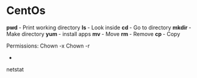 # CentOs
<b> pwd  </b> - Print working directory
<b> ls </b> - Look inside
<b> cd </b> - Go to directory
<b> mkdir </b> - Make directory
<b> yum </b> - install apps
<b> mv </b> - Move
<b> rm </b> - Remove
<b> cp </b> - Copy

Permissions: 
Chown -x
Chown -r 

+

netstat

